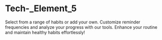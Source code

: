 # Tech-_Element_5
Select from a range of habits or add your own. Customize reminder frequencies and analyze your progress with our tools. Enhance your routine and maintain healthy habits effortlessly!
